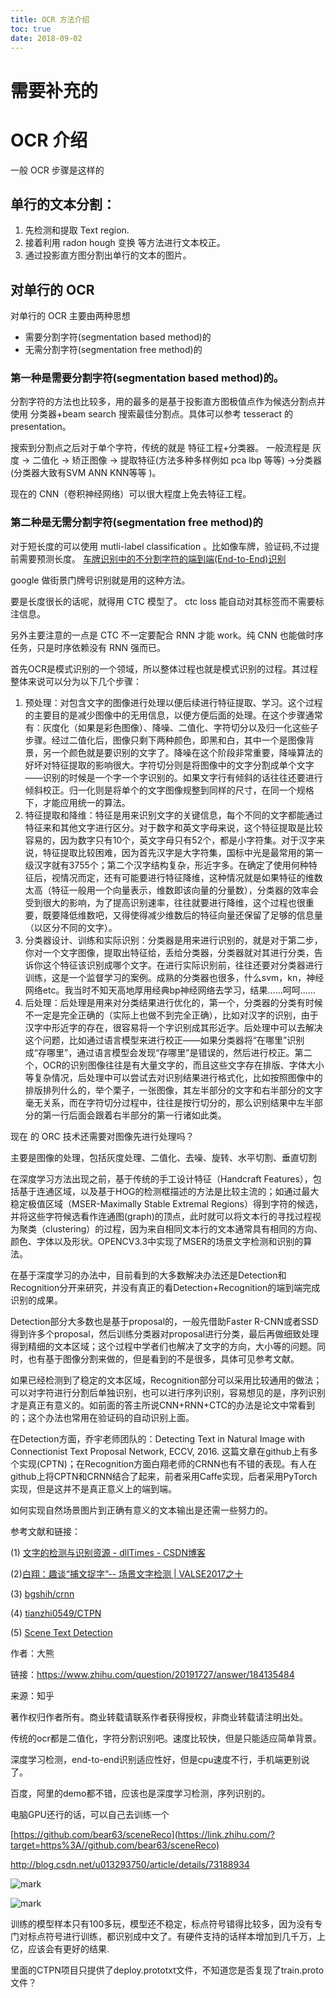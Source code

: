 ```yaml
---
title: OCR 方法介绍
toc: true
date: 2018-09-02
---
```

# 需要补充的

# OCR 介绍

一般 OCR 步骤是这样的

## 单行的文本分割：

1. 先检测和提取 Text region.
2. 接着利用 radon hough 变换 等方法进行文本校正。
3. 通过投影直方图分割出单行的文本的图片。

## 对单行的 OCR

对单行的 OCR 主要由两种思想

- 需要分割字符(segmentation based method)的
- 无需分割字符(segmentation free method)的

### 第一种是需要分割字符(segmentation based method)的。

分割字符的方法也比较多，用的最多的是基于投影直方图极值点作为候选分割点并使用 分类器+beam search 搜索最佳分割点。具体可以参考 tesseract 的 presentation。

搜索到分割点之后对于单个字符，传统的就是 特征工程+分类器。
一般流程是 灰度 -> 二值化 -> 矫正图像 -> 提取特征(方法多种多样例如 pca lbp 等等) ->分类器(分类器大致有SVM ANN KNN等等 )。

现在的 CNN（卷积神经网络）可以很大程度上免去特征工程。

### 第二种是无需分割字符(segmentation free method)的

对于短长度的可以使用 mutli-label classification 。比如像车牌，验证码,不过提前需要预测长度。
[车牌识别中的不分割字符的端到端(End-to-End)识别](https://link.zhihu.com/?target=http%3A//blog.csdn.net/relocy/article/details/52174198)

google 做街景门牌号识别就是用的这种方法。

要是长度很长的话呢，就得用 CTC 模型了。  ctc loss 能自动对其标签而不需要标注信息。

另外主要注意的一点是 CTC 不一定要配合 RNN 才能 work。纯 CNN 也能做时序任务，只是时序依赖没有 RNN 强而已。







首先OCR是模式识别的一个领域，所以整体过程也就是模式识别的过程。其过程整体来说可以分为以下几个步骤：

1. 预处理：对包含文字的图像进行处理以便后续进行特征提取、学习。这个过程的主要目的是减少图像中的无用信息，以便方便后面的处理。在这个步骤通常有：灰度化（如果是彩色图像）、降噪、二值化、字符切分以及归一化这些子步骤。经过二值化后，图像只剩下两种颜色，即黑和白，其中一个是图像背景，另一个颜色就是要识别的文字了。降噪在这个阶段非常重要，降噪算法的好坏对特征提取的影响很大。字符切分则是将图像中的文字分割成单个文字——识别的时候是一个字一个字识别的。如果文字行有倾斜的话往往还要进行倾斜校正。归一化则是将单个的文字图像规整到同样的尺寸，在同一个规格下，才能应用统一的算法。
2. 特征提取和降维：特征是用来识别文字的关键信息，每个不同的文字都能通过特征来和其他文字进行区分。对于数字和英文字母来说，这个特征提取是比较容易的，因为数字只有10个，英文字母只有52个，都是小字符集。对于汉字来说，特征提取比较困难，因为首先汉字是大字符集，国标中光是最常用的第一级汉字就有3755个；第二个汉字结构复杂，形近字多。在确定了使用何种特征后，视情况而定，还有可能要进行特征降维，这种情况就是如果特征的维数太高（特征一般用一个向量表示，维数即该向量的分量数），分类器的效率会受到很大的影响，为了提高识别速率，往往就要进行降维，这个过程也很重要，既要降低维数吧，又得使得减少维数后的特征向量还保留了足够的信息量（以区分不同的文字）。
3. 分类器设计、训练和实际识别：分类器是用来进行识别的，就是对于第二步，你对一个文字图像，提取出特征给，丢给分类器，分类器就对其进行分类，告诉你这个特征该识别成哪个文字。在进行实际识别前，往往还要对分类器进行训练，这是一个监督学习的案例。成熟的分类器也很多，什么svm，kn，神经网络etc。我当时不知天高地厚用经典bp神经网络去学习，结果……呵呵……
4. 后处理：后处理是用来对分类结果进行优化的，第一个，分类器的分类有时候不一定是完全正确的（实际上也做不到完全正确），比如对汉字的识别，由于汉字中形近字的存在，很容易将一个字识别成其形近字。后处理中可以去解决这个问题，比如通过语言模型来进行校正——如果分类器将“在哪里”识别成“存哪里”，通过语言模型会发现“存哪里”是错误的，然后进行校正。第二个，OCR的识别图像往往是有大量文字的，而且这些文字存在排版、字体大小等复杂情况，后处理中可以尝试去对识别结果进行格式化，比如按照图像中的排版排列什么的，举个栗子，一张图像，其左半部分的文字和右半部分的文字毫无关系，而在字符切分过程中，往往是按行切分的，那么识别结果中左半部分的第一行后面会跟着右半部分的第一行诸如此类。




现在 的 ORC 技术还需要对图像先进行处理吗？

主要是图像的处理，包括灰度处理、二值化、去噪、旋转、水平切割、垂直切割








在深度学习方法出现之前，基于传统的手工设计特征（Handcraft Features），包括基于连通区域，以及基于HOG的检测框描述的方法是比较主流的；如通过最大稳定极值区域（MSER-Maximally Stable Extremal Regions）得到字符的候选，并将这些字符候选看作连通图(graph)的顶点，此时就可以将文本行的寻找过程视为聚类（clustering）的过程，因为来自相同文本行的文本通常具有相同的方向、颜色、字体以及形状。OPENCV3.3中实现了MSER的场景文字检测和识别的算法。

在基于深度学习的办法中，目前看到的大多数解决办法还是Detection和Recognition分开来研究，并没有真正的看Detection+Recognition的端到端完成识别的成果。

Detection部分大多数也是基于proposal的，一般先借助Faster R-CNN或者SSD得到许多个proposal，然后训练分类器对proposal进行分类，最后再做细致处理得到精细的文本区域；这个过程中学者们也解决了文字的方向，大小等的问题。同时，也有基于图像分割来做的，但是看到的不是很多，具体可见参考文献。

如果已经检测到了稳定的文本区域，Recognition部分可以采用比较通用的做法；可以对字符进行分割后单独识别，也可以进行序列识别，容易想见的是，序列识别才是真正有意义的。如前面的答主所说CNN+RNN+CTC的办法是论文中常看到的；这个办法也常用在验证码的自动识别上面。

在Detection方面，乔宇老师团队的：Detecting Text in Natural Image with Connectionist Text Proposal Network, ECCV, 2016. 这篇文章在github上有多个实现(CPTN)；在Recognition方面白翔老师的CRNN也有不错的表现。有人在github上将CPTN和CRNN结合了起来，前者采用Caffe实现，后者采用PyTorch实现，但是这并不是真正意义上的端到端。

如何实现自然场景图片到正确有意义的文本输出是还需一些努力的。

参考文献和链接：

(1) [文字的检测与识别资源 - dllTimes - CSDN博客](https://link.zhihu.com/?target=http%3A//blog.csdn.net/u010183397/article/details/56497303)

(2)[白翔：趣谈“捕文捉字”-- 场景文字检测 | VALSE2017之十](https://zhuanlan.zhihu.com/p/29549641)

(3) [bgshih/crnn](https://link.zhihu.com/?target=https%3A//github.com/bgshih/crnn)

(4) [tianzhi0549/CTPN](https://link.zhihu.com/?target=https%3A//github.com/tianzhi0549/CTPN)

(5) [Scene Text Detection](https://link.zhihu.com/?target=https%3A//docs.opencv.org/3.0-beta/modules/text/doc/erfilter.html)






















作者：大熊

链接：https://www.zhihu.com/question/20191727/answer/184135484

来源：知乎

著作权归作者所有。商业转载请联系作者获得授权，非商业转载请注明出处。

传统的ocr都是二值化，字符分割识别吧。速度比较快，但是只能适应简单背景。

深度学习检测，end-to-end识别适应性好，但是cpu速度不行，手机端更别说了。

百度，阿里的demo都不错，应该也是深度学习检测，序列识别的。

电脑GPU还行的话，可以自己去训练一个

[https://github.com/bear63/sceneReco](https://link.zhihu.com/?target=https%3A//github.com/bear63/sceneReco)

http://blog.csdn.net/u013293750/article/details/73188934

![mark](http://images.iterate.site/blog/image/180902/E525AB0kJ0.png?imageslim)

![mark](http://images.iterate.site/blog/image/180902/5J9bH63deE.png?imageslim)


训练的模型样本只有100多玩，模型还不稳定，标点符号错得比较多，因为没有专门对标点符号进行训练，都识别成中文了。有硬件支持的话样本增加到几千万，上亿，应该会有更好的结果.

里面的CTPN项目只提供了deploy.prototxt文件，不知道您是否复现了train.proto文件？
